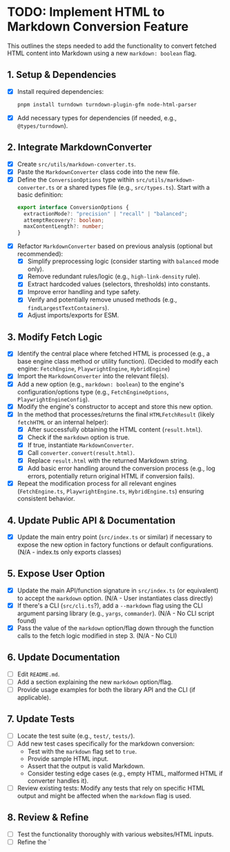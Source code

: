 # TODO: Implement HTML to Markdown Conversion Feature

This outlines the steps needed to add the functionality to convert fetched HTML content into Markdown using a new `markdown: boolean` flag.

## 1. Setup & Dependencies

- [x] Install required dependencies:
  ```bash
  pnpm install turndown turndown-plugin-gfm node-html-parser
  ```
- [x] Add necessary types for dependencies (if needed, e.g., `@types/turndown`).

## 2. Integrate MarkdownConverter

- [x] Create `src/utils/markdown-converter.ts`.
- [x] Paste the `MarkdownConverter` class code into the new file.
- [x] Define the `ConversionOptions` type within `src/utils/markdown-converter.ts` or a shared types file (e.g., `src/types.ts`). Start with a basic definition:
  ```typescript
  export interface ConversionOptions {
    extractionMode?: "precision" | "recall" | "balanced";
    attemptRecovery?: boolean;
    maxContentLength?: number;
  }
  ```
- [x] Refactor `MarkdownConverter` based on previous analysis (optional but recommended):
  - [x] Simplify preprocessing logic (consider starting with `balanced` mode only).
  - [x] Remove redundant rules/logic (e.g., `high-link-density` rule).
  - [x] Extract hardcoded values (selectors, thresholds) into constants.
  - [x] Improve error handling and type safety.
  - [x] Verify and potentially remove unused methods (e.g., `findLargestTextContainers`).
  - [x] Adjust imports/exports for ESM.

## 3. Modify Fetch Logic

- [x] Identify the central place where fetched HTML is processed (e.g., a base engine class method or utility function). (Decided to modify each engine: `FetchEngine`, `PlaywrightEngine`, `HybridEngine`)
- [x] Import the `MarkdownConverter` into the relevant file(s).
- [x] Add a new option (e.g., `markdown: boolean`) to the engine's configuration/options type (e.g., `FetchEngineOptions`, `PlaywrightEngineConfig`).
- [x] Modify the engine's constructor to accept and store this new option.
- [x] In the method that processes/returns the final `HTMLFetchResult` (likely `fetchHTML` or an internal helper):
  - [x] After successfully obtaining the HTML content (`result.html`).
  - [x] Check if the `markdown` option is true.
  - [x] If true, instantiate `MarkdownConverter`.
  - [x] Call `converter.convert(result.html)`.
  - [x] Replace `result.html` with the returned Markdown string.
  - [x] Add basic error handling around the conversion process (e.g., log errors, potentially return original HTML if conversion fails).
- [x] Repeat the modification process for all relevant engines (`FetchEngine.ts`, `PlaywrightEngine.ts`, `HybridEngine.ts`) ensuring consistent behavior.

## 4. Update Public API & Documentation

- [x] Update the main entry point (`src/index.ts` or similar) if necessary to expose the new option in factory functions or default configurations. (N/A - index.ts only exports classes)

## 5. Expose User Option

- [x] Update the main API/function signature in `src/index.ts` (or equivalent) to accept the `markdown` option. (N/A - User instantiates class directly)
- [x] If there's a CLI (`src/cli.ts`?), add a `--markdown` flag using the CLI argument parsing library (e.g., `yargs`, `commander`). (N/A - No CLI script found)
- [x] Pass the value of the `markdown` option/flag down through the function calls to the fetch logic modified in step 3. (N/A - No CLI)

## 6. Update Documentation

- [ ] Edit `README.md`.
- [ ] Add a section explaining the new `markdown` option/flag.
- [ ] Provide usage examples for both the library API and the CLI (if applicable).

## 7. Update Tests

- [ ] Locate the test suite (e.g., `test/`, `tests/`).
- [ ] Add new test cases specifically for the markdown conversion:
  - Test with the `markdown` flag set to `true`.
  - Provide sample HTML input.
  - Assert that the output is valid Markdown.
  - Consider testing edge cases (e.g., empty HTML, malformed HTML if converter handles it).
- [ ] Review existing tests: Modify any tests that rely on specific HTML output and might be affected when the `markdown` flag is used.

## 8. Review & Refine

- [ ] Test the functionality thoroughly with various websites/HTML inputs.
- [ ] Refine the `
